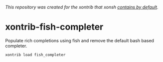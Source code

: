 *This repository was created for the xontrib that xonsh [contains by default](https://github.com/xonsh/xonsh/tree/main/xontrib).* 

# xontrib-fish-completer
Populate rich completions using fish and remove the default bash based completer.

```xsh
xontrib load fish_completer
```
